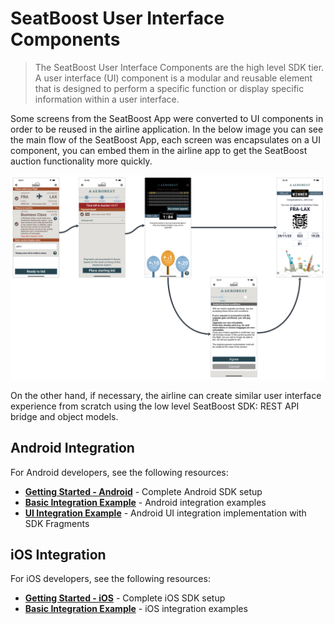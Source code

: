 # SeatBoost User Interface Components

> The SeatBoost User Interface Components are the high level SDK tier. A user interface (UI) component is a modular and reusable element that is designed to perform a specific function or display specific information within a user interface.

Some screens from the SeatBoost App were converted to UI components in order to be reused in the airline application. In the below image you can see the main flow of the SeatBoost App, each screen was encapsulates on a UI component, you can embed them in the airline app to get the SeatBoost auction functionality more quickly.

![UI Components Flow](images/components.png "UI Components Flow")

On the other hand, if necessary, the airline can create similar user interface experience from scratch using the low level SeatBoost SDK: REST API bridge and object models.

## Android Integration

For Android developers, see the following resources:

- **[Getting Started - Android](/getting-started-android.md)** - Complete Android SDK setup
- **[Basic Integration Example](/examples-android/basic-integration-android.md)** - Android integration examples
- **[UI Integration Example](/examples-android/ui-integration-android.md)** - Android UI integration implementation with SDK Fragments

## iOS Integration

For iOS developers, see the following resources:

- **[Getting Started - iOS](/getting-started-ios.md)** - Complete iOS SDK setup
- **[Basic Integration Example](/examples-ios/basic-integration-ios.md)** - iOS integration examples
